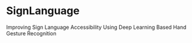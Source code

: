 # SignLanguage
Improving Sign Language Accessibility Using Deep Learning Based Hand Gesture Recognition
